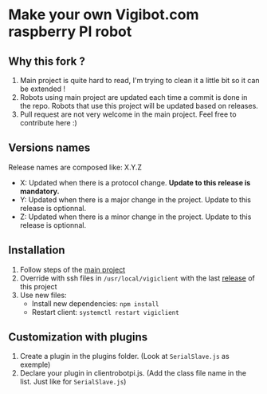 # Make your own Vigibot.com raspberry PI robot

## Why this fork ?

1. Main project is quite hard to read, I'm trying to clean it a little bit so it can be extended !
2. Robots using main project are updated each time a commit is done in the repo. Robots that use this project will be updated based on releases.
3. Pull request are not very welcome in the main project. Feel free to contribute here :)

## Versions names

Release names are composed like: X.Y.Z
 * X: Updated when there is a protocol change. **Update to this release is mandatory.**
 * Y: Updated when there is a major change in the project. Update to this release is optionnal.
 * Z: Updated when there is a minor change in the project. Update to this release is optionnal.

## Installation

1. Follow steps of the [main project](https://github.com/vigibot/vigiclient)
2. Override with ssh files in `/usr/local/vigiclient` with the last [release](https://github.com/pirquessa/vigiclient/releases) of this project
3. Use new files:
	* Install new dependencies: `npm install`
	* Restart client: `systemctl restart vigiclient`
  
## Customization with plugins

1. Create a plugin in the plugins folder. (Look at `SerialSlave.js` as exemple)
2. Declare your plugin in clientrobotpi.js. (Add the class file name in the list. Just like for `SerialSlave.js`)
